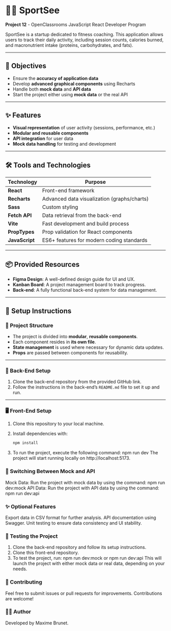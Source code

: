 # 🏋️‍♂️ SportSee

**Project 12** - OpenClassrooms JavaScript React Developer Program

SportSee is a startup dedicated to fitness coaching. This application allows users to track their daily activity, including session counts, calories burned, and macronutrient intake (proteins, carbohydrates, and fats).

---

## 🎯 Objectives

- Ensure the **accuracy of application data**
- Develop **advanced graphical components** using Recharts
- Handle both **mock data** and **API data**
- Start the project either using **mock data** or the real API

---

## ✨ Features

- **Visual representation** of user activity (sessions, performance, etc.)
- **Modular and reusable components**
- **API integration** for user data
- **Mock data handling** for testing and development

---

## 🛠 Tools and Technologies

| **Technology**  | **Purpose**                                 |
| --------------- | ------------------------------------------- |
| **React**       | Front-end framework                         |
| **Recharts**    | Advanced data visualization (graphs/charts) |
| **Sass**        | Custom styling                              |
| **Fetch API**   | Data retrieval from the back-end             |
| **Vite**        | Fast development and build process          |
| **PropTypes**   | Prop validation for React components        |
| **JavaScript**  | ES6+ features for modern coding standards    |

---

## 📦 Provided Resources

- **Figma Design**: A well-defined design guide for UI and UX.
- **Kanban Board**: A project management board to track progress.
- **Back-end**: A fully functional back-end system for data management.

---

## 🚀 Setup Instructions

### 📁 Project Structure

- The project is divided into **modular**, **reusable components**.
- Each component resides in **its own file**.
- **State management** is used where necessary for dynamic data updates.
- **Props** are passed between components for reusability.

---

### 🔧 Back-End Setup

1. Clone the back-end repository from the provided GitHub link.
2. Follow the instructions in the back-end’s `README.md` file to set it up and run.

---

### 🖥 Front-End Setup

1. Clone this repository to your local machine.
2. Install dependencies with:

   ```bash
   npm install
3. To run the project, execute the following command: npm run dev
The project will start running locally on http://localhost:5173.

### 🔀 Switching Between Mock and API

Mock Data: Run the project with mock data by using the command: npm run dev:mock
API Data: Run the project with API data by using the command: npm run dev:api

### ✨ Optional Features
Export data in CSV format for further analysis.
API documentation using Swagger.
Unit testing to ensure data consistency and UI stability.

### 🧪 Testing the Project
1. Clone the back-end repository and follow its setup instructions.
2. Clone this front-end repository.
3. To test the project, run: npm run dev:mock or npm run dev:api
This will launch the project with either mock data or real data, depending on your needs.

### 🤝 Contributing
Feel free to submit issues or pull requests for improvements. Contributions are welcome!

### 👨‍💻 Author
Developed by Maxime Brunet.


